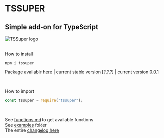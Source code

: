 # TSSUPER

## Simple add-on for TypeScript

![TSSuper logo](https://github.com/thainanluiz/TSSuper/blob/main/assets/logos/tssuper259x259.png "Logo TSSuper")

<br>
How to install

```shell
npm i tssuper
```

Package available [here] | current stable version [?.?.?] | current version [0.0.1]

<br>

How to import

```ts
const tssuper = require("tssuper");
```

<br>

See [functions.md] to get available functions <br>
See [examples] folder <br>
The entire [changelog here] <br>

[functions.md]: https://github.com/thainanluiz/TSSuper/blob/main/FUNCTIONS.md
[here]: https://www.npmjs.com/package/tssuper
[examples]: https://github.com/thainanluiz/TSSuper/blob/main/examples/
[changelog here]: https://github.com/thainanluiz/TSSuper/blob/main/CHANGELOG.md
[0.0.1]: https://www.npmjs.com/package/tssuper/v/0.0.1
[TSSuper]: https://github.com/thainanluiz/TSSuper
